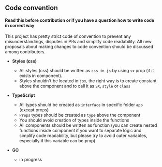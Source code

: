 ## Code convention

#### Read this before contribution or if you have a question how to write code in correct way

This project has pretty strict code of convention to prevent any misunderstandings, disputes in PRs and simplify code readability. All new proposals about
making changes to code convention should be discussed among contributors.

- **Styles (css)**
    - All styles (css) should be written as `css in js` by using `sx` prop (if it exists in component).
    - Styles shouldn't be located in `jsx`, the right way is to create constant above the component and to call it as `SX`, `style` or `class`


- **TypeScript**
    - All types should be created as `interface` in specific folder `app` (except props)
    - `Props` types should be created as `type` above the component
    - You should avoid creation of types inside the functions
    - All components should be written as function (you can create nested functions inside component if you want to separate logic and simplify code
      readability, but please try to avoid outer variables, especially if this variable can be prop)


- **GO**
    - in progress 
